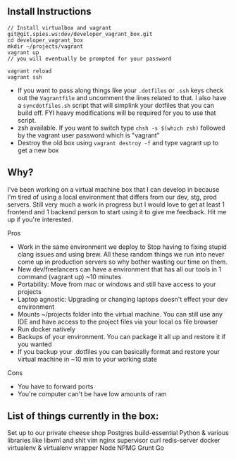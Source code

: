 ## Install Instructions 

```
// Install virtualbox and vagrant
git@git.spies.ws:dev/developer_vagrant_box.git
cd developer_vagrant_box
mkdir ~/projects/vagrant
vagrant up
// you will eventually be prompted for your password

vagrant reload
vagrant ssh

```

- If you want to pass along  things like your `.dotfiles` or `.ssh` keys check out the `Vagrantfile` and uncomment the lines related to that. 
I also have a `syncdotfiles.sh` script  that will simplink your dotfiles that you can build off. FYI heavy modifications will be required for you to use that script.
- zsh available. If you want to switch type `chsh -s $(which zsh)` followed by the vagrant user password which is "vagrant"
- Destroy the old box using `vagrant destroy -f` and type vagrant up to get a new box

## Why?
I've been working on a virtual machine box that I can develop in because I'm tired of using a local environment that differs from our dev, stg, prod servers. Still very much a work in progress but I would love to get at least 1 frontend and 1 backend person to start using it to give me feedback. Hit me up if you're interested. 

Pros
- Work in the same environment we deploy to
  Stop having to fixing stupid clang issues and using brew. All these random things we run into never come up in production servers so why bother wasting our time on them. 
- New dev/freelancers can have a environment that has all our tools in 1 command (vagrant up) ~10 minutes
- Portability: Move from mac or windows and still have access to your projects
- Laptop agnostic: Upgrading or changing laptops doesn't effect your dev environment
- Mounts ~/projects folder into the virtual machine. You can still use any IDE and have access to the project files via your local os file browser
- Run docker natively
- Backups of your environment. You can package it all up and restore it if you wanted
- If you backup your .dotfiles you can basically format and restore your virtual machine in ~10 min to your working state

Cons
- You have to forward ports
- You're computer can't be have low amounts of ram

## List of things currently in the box:
Set up to our private cheese shop
Postgres 
build-essential
Python & various libraries like libxml and shit
vim 
nginx 
supervisor 
curl
redis-server
docker
virtualenv & virtualenv wrapper
Node
NPMG
Grunt
Go